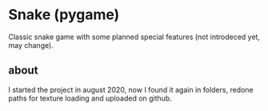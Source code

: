 # Snake (pygame)
Classic snake game with some planned special features (not introdeced yet, may change).
## about
I started the project in august 2020, now I found it again in folders, redone paths for texture loading and uploaded on github.
